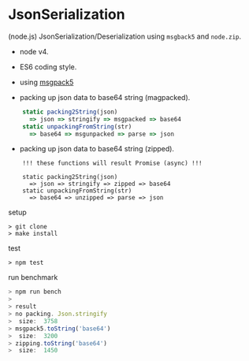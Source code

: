 # JsonSerialization
(node.js) JsonSerialization/Deserialization using `msgback5` and `node.zip`.

* node v4.
* ES6 coding style.
* using [msgpack5](https://www.npmjs.com/package/msgpack5)

* packing up json data to base64 string (magpacked).
```js
    static packing2String(json)
      => json => stringify => msgpacked => base64
    static unpackingFromString(str)
      => base64 => msgunpacked => parse => json
```

* packing up json data to base64 string (zipped).
```
    !!! these functions will result Promise (async) !!!

    static packing2String(json)
      => json => stringify => zipped => base64    
    static unpackingFromString(str)
      => base64 => unzipped => parse => json
```

setup
```
> git clone
> make install
```

test
```
> npm test
```

run benchmark
```js
> npm run bench
>
> result
> no packing. Json.stringify
>  size:  3758
> msgpack5.toString('base64')
>  size:  3200
> zipping.toString('base64')
>  size:  1450
```
